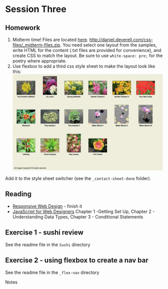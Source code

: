 # Session Three

## Homework

1. Midterm time! Files are located [here](http://daniel.deverell.com/css-files/_midterm-files.zip). http://daniel.deverell.com/css-files/_midterm-files.zip. You need select one layout from the samples,  write HTML for the content (.txt files are provided for convenience), and create CSS to match the layout. Be sure to use `white-space: pre;` for the poetry where appropriate.
1. Use flexbox to add a third css style sheet to make the layout look like this:
![Sample image](_contact-sheet/Contact-sheet/3-gallery.jpg)

Add it to the style sheet switcher (see the `_contact-sheet-done` folder). 


## Reading 

* [Responsive Web Design](https://abookapart.com/products/responsive-web-design) - finish it
* [JavaScript for Web Designers](https://abookapart.com/products/javascript-for-web-designers) Chapter 1 -Getting Set Up, Chapter 2 - Understanding Data Types, Chapter 3 - Conditional Statements


## Exercise 1 - sushi review

See the readme file in the `Sushi` directory


## Exercise 2 - using flexbox to create a nav bar

See the readme file in the `_flex-nav` directory


Notes





